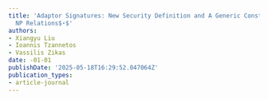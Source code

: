 ```yaml
---
title: 'Adaptor Signatures: New Security Definition and A Generic Construction for
  NP Relations$⋆$'
authors:
- Xiangyu Liu
- Ioannis Tzannetos
- Vassilis Zikas
date: -01-01
publishDate: '2025-05-18T16:29:52.047064Z'
publication_types:
- article-journal
---
```

